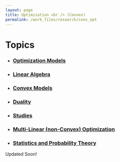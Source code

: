 ```yaml
---
layout: page
title: Optimization <br /> (Convex)
permalink: /work_files/research/conv_opt
---
```


# Topics

* ### [Optimization Models](/work_files/research/conv_opt/1)

* ### [Linear Algebra](/work_files/research/2)

* ### [Convex Models](/work_files/research/3)

* ### [Duality](/work_files/research/4)

* ### [Studies](/work_files/research/5)

* ### [Multi-Linear (non-Convex) Optimization](/work_files/research/6)

* ### [Statistics and Probability Theory](/work_files/research/stats_prob.html)

Updated Soon!